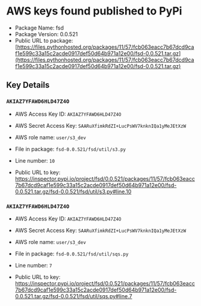 # AWS keys found published to PyPi

* Package Name: fsd
* Package Version: 0.0.521
* Public URL to package: [https://files.pythonhosted.org/packages/11/57/fcb063eacc7b67dcd9caf1e599c33a15c2acde0917def50d64b971a12e00/fsd-0.0.521.tar.gz](https://files.pythonhosted.org/packages/11/57/fcb063eacc7b67dcd9caf1e599c33a15c2acde0917def50d64b971a12e00/fsd-0.0.521.tar.gz)

## Key Details

### `AKIAZ7YFAWD6HLD47Z4O`

* AWS Access Key ID: `AKIAZ7YFAWD6HLD47Z4O`
* AWS Secret Access Key: `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` 
* AWS role name: `user/s3_dev`
* File in package: `fsd-0.0.521/fsd/util/s3.py`
* Line number: `10`

* Public URL to key: https://inspector.pypi.io/project/fsd/0.0.521/packages/11/57/fcb063eacc7b67dcd9caf1e599c33a15c2acde0917def50d64b971a12e00/fsd-0.0.521.tar.gz/fsd-0.0.521/fsd/util/s3.py#line.10



### `AKIAZ7YFAWD6HLD47Z4O`

* AWS Access Key ID: `AKIAZ7YFAWD6HLD47Z4O`
* AWS Secret Access Key: `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` 
* AWS role name: `user/s3_dev`
* File in package: `fsd-0.0.521/fsd/util/sqs.py`
* Line number: `7`

* Public URL to key: https://inspector.pypi.io/project/fsd/0.0.521/packages/11/57/fcb063eacc7b67dcd9caf1e599c33a15c2acde0917def50d64b971a12e00/fsd-0.0.521.tar.gz/fsd-0.0.521/fsd/util/sqs.py#line.7


